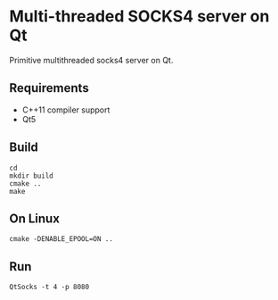 # Multi-threaded SOCKS4 server on Qt

Primitive multithreaded socks4 server on Qt.

## Requirements

* C++11 compiler support
* Qt5

## Build

    cd 
    mkdir build
    cmake ..
    make
    
## On Linux

    cmake -DENABLE_EPOOL=ON ..

## Run

    QtSocks -t 4 -p 8080